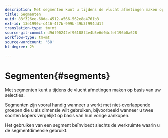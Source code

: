 ```yaml
---
description: Met segmenten kunt u tijdens de vlucht afmetingen maken op basis van uw selecties.
title: Segmenten
uuid: 83f326ee-68da-4512-a566-562e8e4761b3
exl-id: 13e1990c-c446-4f7b-999b-49b3f994dd1f
translation-type: tm+mt
source-git-commit: d9df90242ef96188f4e4b5e6d04cfef196b0a628
workflow-type: tm+mt
source-wordcount: '68'
ht-degree: 2%

---
```


# Segmenten{#segments}

Met segmenten kunt u tijdens de vlucht afmetingen maken op basis van uw selecties.

Segmenten zijn vooral handig wanneer u werkt met niet-overlappende groepen die u als dimensie wilt gebruiken, bijvoorbeeld wanneer u twee soorten kopers vergelijkt op basis van hun vorige aankopen.

Het gebruiken van een segment beïnvloedt slechts de werkruimte waarin u de segmentdimensie gebruikt.
